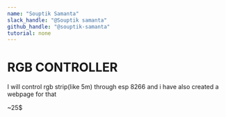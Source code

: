 ```yaml
---
name: "Souptik Samanta"
slack_handle: "@Souptik samanta"
github_handle: "@souptik-samanta"
tutorial: none
---
```


# RGB CONTROLLER

I will control rgb strip(like 5m) through esp 8266 and i have also created a webpage for that

~25$


